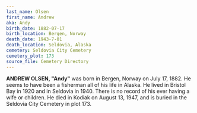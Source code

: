 ```yaml
---
last_name: Olsen
first_name: Andrew
aka: Andy
birth_date: 1882-07-17
birth_location: Bergen, Norway
death_date: 1943-7-01
death_location: Seldovia, Alaska
cemetery: Seldovia City Cemetery
cemetery_plot: 173
source_file: Cemetery Directory
---
```

**ANDREW OLSEN, "Andy"** was born in Bergen, Norway on July 17, 1882.  He seems to have been a fisherman all of his life in Alaska. He lived in Bristol Bay in 1920 and in Seldovia in 1940. There is no record of his ever having a wife or children. He died in Kodiak on August 13, 1947, and is buried in the Seldovia City Cemetery in plot 173.  
